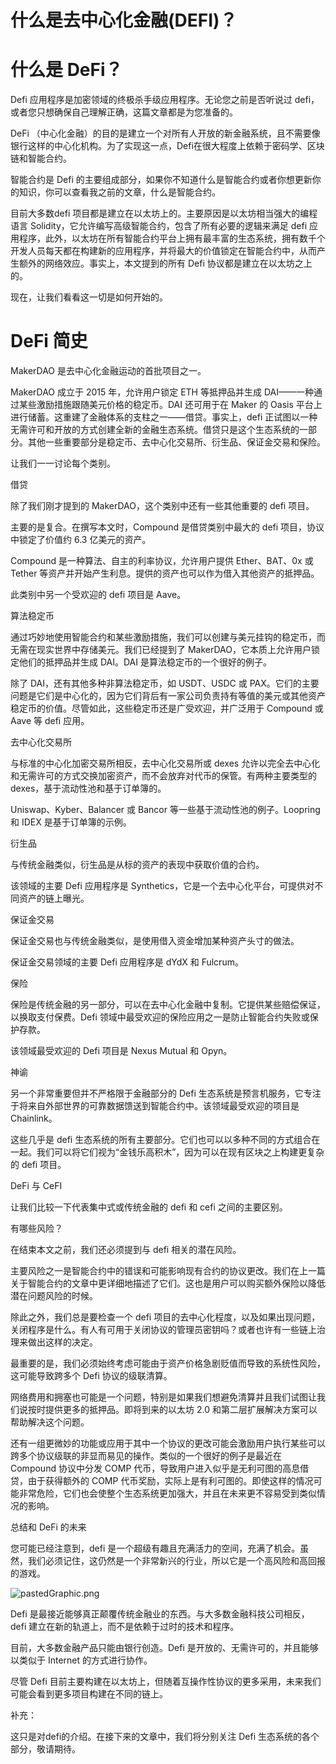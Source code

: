 # 什么是去中心化金融(DEFI)？


# 什么是 DeFi？

Defi 应用程序是加密领域的终极杀手级应用程序。无论您之前是否听说过 defi，或者您只想确保自己理解正确，这篇文章都是为您准备的。

DeFi （中心化金融）的目的是建立一个对所有人开放的新金融系统，且不需要像银行这样的中心化机构。为了实现这一点，Defi在很大程度上依赖于密码学、区块链和智能合约。

智能合约是 Defi 的主要组成部分，如果你不知道什么是智能合约或者你想更新你的知识，你可以查看我之前的文章，什么是智能合约。

目前大多数defi 项目都是建立在以太坊上的。主要原因是以太坊相当强大的编程语言 Solidity，它允许编写高级智能合约，包含了所有必要的逻辑来满足 defi 应用程序，此外，以太坊在所有智能合约平台上拥有最丰富的生态系统，拥有数千个开发人员每天都在构建新的应用程序，并将最大的价值锁定在智能合约中，从而产生额外的网络效应。事实上，本文提到的所有 Defi 协议都是建立在以太坊之上的。

现在，让我们看看这一切是如何开始的。

# DeFi 简史

MakerDAO 是去中心化金融运动的首批项目之一。

MakerDAO 成立于 2015 年，允许用户锁定 ETH 等抵押品并生成 DAI——一种通过某些激励措施跟随美元价格的稳定币。DAI 还可用于在 Maker 的 Oasis 平台上进行储蓄。这重建了金融体系的支柱之一——借贷。事实上，defi 正试图以一种无需许可和开放的方式创建全新的金融生态系统。借贷只是这个生态系统的一部分。其他一些重要部分是稳定币、去中心化交易所、衍生品、保证金交易和保险。



让我们一一讨论每个类别。

借贷

除了我们刚才提到的 MakerDAO，这个类别中还有一些其他重要的 defi 项目。

主要的是复合。在撰写本文时，Compound 是借贷类别中最大的 defi 项目，协议中锁定了价值约 6.3 亿美元的资产。

Compound 是一种算法、自主的利率协议，允许用户提供 Ether、BAT、0x 或 Tether 等资产并开始产生利息。提供的资产也可以作为借入其他资产的抵押品。

此类别中另一个受欢迎的 defi 项目是 Aave。

算法稳定币

通过巧妙地使用智能合约和某些激励措施，我们可以创建与美元挂钩的稳定币，而无需在现实世界中存储美元。我们已经提到了 MakerDAO，它本质上允许用户锁定他们的抵押品并生成 DAI。DAI 是算法稳定币的一个很好的例子。

除了 DAI，还有其他多种非算法稳定币，如 USDT、USDC 或 PAX。它们的主要问题是它们是中心化的，因为它们背后有一家公司负责持有等值的美元或其他资产稳定币的价值。尽管如此，这些稳定币还是广受欢迎，并广泛用于 Compound 或 Aave 等 defi 应用。

去中心化交易所

与标准的中心化加密交易所相反，去中心化交易所或 dexes 允许以完全去中心化和无需许可的方式交换加密资产，而不会放弃对代币的保管。有两种主要类型的 dexes，基于流动性池和基于订单簿的。

Uniswap、Kyber、Balancer 或 Bancor 等一些基于流动性池的例子。Loopring 和 IDEX 是基于订单簿的示例。

衍生品

与传统金融类似，衍生品是从标的资产的表现中获取价值的合约。

该领域的主要 Defi 应用程序是 Synthetics，它是一个去中心化平台，可提供对不同资产的链上曝光。

保证金交易

保证金交易也与传统金融类似，是使用借入资金增加某种资产头寸的做法。

保证金交易领域的主要 Defi 应用程序是 dYdX 和 Fulcrum。

保险

保险是传统金融的另一部分，可以在去中心化金融中复制。它提供某些赔偿保证，以换取支付保费。Defi 领域中最受欢迎的保险应用之一是防止智能合约失败或保护存款。

该领域最受欢迎的 Defi 项目是 Nexus Mutual 和 Opyn。

神谕

另一个非常重要但并不严格限于金融部分的 Defi 生态系统是预言机服务，它专注于将来自外部世界的可靠数据馈送到智能合约中。该领域最受欢迎的项目是 Chainlink。

这些几乎是 defi 生态系统的所有主要部分。它们也可以以多种不同的方式组合在一起。我们可以将它们视为“金钱乐高积木”，因为可以在现有区块之上构建更复杂的 defi 项目。

DeFi 与 CeFI

让我们比较一下代表集中式或传统金融的 defi 和 cefi 之间的主要区别。



有哪些风险？

在结束本文之前，我们还必须提到与 defi 相关的潜在风险。

主要风险之一是智能合约中的错误和可能影响现有合约的协议更改。我们在上一篇关于智能合约的文章中更详细地描述了它们。这也是用户可以购买额外保险以降低潜在问题风险的时候。

除此之外，我们总是要检查一个 defi 项目的去中心化程度，以及如果出现问题，关闭程序是什么。有人有可用于关闭协议的管理员密钥吗？或者也许有一些链上治理来做出这样的决定。

最重要的是，我们必须始终考虑可能由于资产价格急剧贬值而导致的系统性风险，这可能导致跨多个 Defi 协议的级联清算。

网络费用和拥塞也可能是一个问题，特别是如果我们想避免清算并且我们试图让我们说按时提供更多的抵押品。即将到来的以太坊 2.0 和第二层扩展解决方案可以帮助解决这个问题。

还有一组更微妙的功能或应用于其中一个协议的更改可能会激励用户执行某些可以跨多个协议级联的非显而易见的操作。类似的一个很好的例子是最近在 Compound 协议中分发 COMP 代币，导致用户进入似乎是无利可图的高息借贷，由于获得额外的 COMP 代币奖励，实际上是有利可图的。即使这样的情况可能非常危险，它们也会使整个生态系统更加强大，并且在未来更不容易受到类似情况的影响。

总结和 DeFi 的未来

您可能已经注意到，defi 是一个超级有趣且充满活力的空间，充满了机会。虽然，我们必须记住，这仍然是一个非常新兴的行业，所以它是一个高风险和高回报的游戏。

![pastedGraphic.png](/var/folders/pq/8byf5cv17lvfrs_n2r69vkb00000gn/T/abnerworks.Typora/3FFFDE9A-3FCE-4AE3-9168-DA78889B9482/pastedGraphic.png)

Defi 是最接近能够真正颠覆传统金融业的东西。与大多数金融科技公司相反，defi 建立在新的轨道上，而不是依赖于过时的技术和程序。

目前，大多数金融产品只能由银行创造。Defi 是开放的、无需许可的，并且能够以类似于 Internet 的方式进行协作。

尽管 Defi 目前主要构建在以太坊上，但随着互操作性协议的更多采用，未来我们可能会看到更多项目构建在不同的链上。

补充：

这只是对defi的介绍。在接下来的文章中，我们将分别关注 Defi 生态系统的各个部分，敬请期待。
